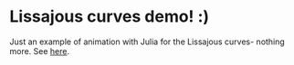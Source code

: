 # Lissajous curves demo! :)
Just an example of animation with Julia for the Lissajous curves- nothing more. See [here](https://www.youtube.com/watch?v=iXhtQvUPnDE). 
